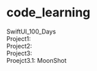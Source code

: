 # code_learning

SwiftUI_100_Days <br />
Project1:<br />
Project2:<br />
Project3:<br />
Proejct3.1: MoonShot<br />
